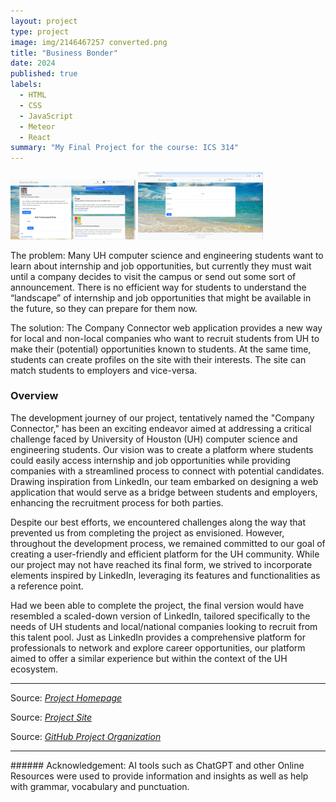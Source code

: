 ```yaml
---
layout: project
type: project
image: img/2146467257 converted.png
title: "Business Bonder"
date: 2024
published: true
labels:
  - HTML
  - CSS
  - JavaScript
  - Meteor
  - React
summary: "My Final Project for the course: ICS 314"
---
```


<div class="text-center p-4">
  <img width="200px" src="../img/Company.png" class="img-thumbnail" >
  <img width="200px" src="../img/AddCompany.png" class="img-thumbnail" >
</div>

The problem: Many UH computer science and engineering students want to learn about internship and job opportunities, but currently they must wait until a company decides to visit the campus or send out some sort of announcement. There is no efficient way for students to understand the “landscape” of internship and job opportunities that might be available in the future, so they can prepare for them now.

The solution: The Company Connector web application provides a new way for local and non-local companies who want to recruit students from UH to make their (potential) opportunities known to students. At the same time, students can create profiles on the site with their interests. The site can match students to employers and vice-versa.

### Overview
The development journey of our project, tentatively named the "Company Connector," has been an exciting endeavor aimed at addressing a critical challenge faced by University of Houston (UH) computer science and engineering students. Our vision was to create a platform where students could easily access internship and job opportunities while providing companies with a streamlined process to connect with potential candidates. Drawing inspiration from LinkedIn, our team embarked on designing a web application that would serve as a bridge between students and employers, enhancing the recruitment process for both parties.

Despite our best efforts, we encountered challenges along the way that prevented us from completing the project as envisioned. However, throughout the development process, we remained committed to our goal of creating a user-friendly and efficient platform for the UH community. While our project may not have reached its final form, we strived to incorporate elements inspired by LinkedIn, leveraging its features and functionalities as a reference point.

Had we been able to complete the project, the final version would have resembled a scaled-down version of LinkedIn, tailored specifically to the needs of UH students and local/national companies looking to recruit from this talent pool. Just as LinkedIn provides a comprehensive platform for professionals to network and explore career opportunities, our platform aimed to offer a similar experience but within the context of the UH ecosystem.

<hr>
Source: <a href="https://business-bonder.github.io/"><i>Project Homepage</i></a>

Source: <a href="https://businessbonders.xyz/"><i>Project Site</i></a>

Source: <a href="https://github.com/Business-Bonder"><i>GitHub Project Organization</i></a>

<hr>
###### Acknowledgement: AI tools such as ChatGPT and other Online Resources were used to provide information and insights as well as help with grammar, vocabulary and punctuation.
